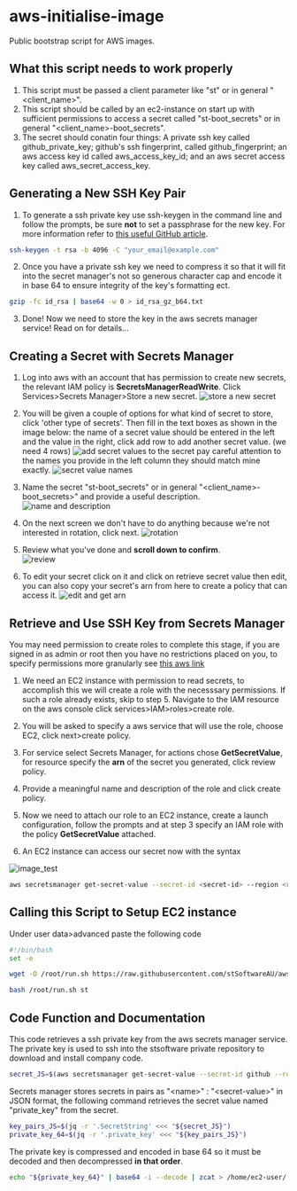 # aws-initialise-image
Public bootstrap script for AWS images. 

## What this script needs to work properly
1. This script must be passed a client parameter like "st" or in general "<client_name>". 
2. This script should be called by an ec2-instance on start up with sufficient permissions to access a secret called "st-boot_secrets" or in general "<client_name>-boot_secrets".
3. The secret should conatin four things: A private ssh key called github_private_key; github's ssh fingerprint, called github_fingerprint; an aws access key id called aws_access_key_id; and an aws secret access key called aws_secret_access_key. 

## Generating a New SSH Key Pair 
1. To generate a ssh private key use ssh-keygen in the command line and follow the prompts, be sure **not** to set a passphrase for the new key. For more information refer to [this useful GitHub article](https://help.github.com/articles/generating-a-new-ssh-key-and-adding-it-to-the-ssh-agent/).

```bash
ssh-keygen -t rsa -b 4096 -C "your_email@example.com"
```
2. Once you have a private ssh key we need to compress it so that it will fit into the secret manager's not so generous character cap and encode it in base 64 to ensure integrity of the key's formatting ect. 

```bash
gzip -fc id_rsa | base64 -w 0 > id_rsa_gz_b64.txt
```
3. Done! Now we need to store the key in the aws secrets manager service! Read on for details... 

## Creating a Secret with Secrets Manager
1. Log into aws with an account that has permission to create new secrets, the relevant IAM policy is **SecretsManagerReadWrite**. Click Services>Secrets Manager>Store a new secret. 
  ![store a new secret](https://raw.githubusercontent.com/stSoftwareAU/aws-initialise-image/master/images/new_secret_1.png)

2. You will be given a couple of options for what kind of secret to store, click 'other type of secrets'. Then fill in the text boxes as shown in the image below: the name of a secret value should be entered in the left and the value in the right, click add row to add another secret value. (we need 4 rows) 
  ![add secret values to the secret](https://raw.githubusercontent.com/stSoftwareAU/aws-initialise-image/master/images/new_secret_2.png)
pay careful attention to the names you provide in the left column they should match mine exactly. 
  ![secret value names](https://raw.githubusercontent.com/stSoftwareAU/aws-initialise-image/master/images/new_secret_3.png)

3. Name the secret "st-boot_secrets" or in general "<client_name>-boot_secrets>" and provide a useful description.
  ![name and description](https://raw.githubusercontent.com/stSoftwareAU/aws-initialise-image/master/images/new_secret_4.png)

4. On the next screen we don't have to do anything because we're not interested in rotation, click next.
  ![rotation](https://raw.githubusercontent.com/stSoftwareAU/aws-initialise-image/master/images/new_secret_5.png)

5. Review what you've done and **scroll down to confirm**.  
  ![review](https://raw.githubusercontent.com/stSoftwareAU/aws-initialise-image/master/images/new_secret_6.png)

6. To edit your secret click on it and click on retrieve secret value then edit, you can also copy your secret's arn from here to create a policy that can access it. 
  ![edit and get arn](https://raw.githubusercontent.com/stSoftwareAU/aws-initialise-image/master/images/new_secret_7.png)

## Retrieve and Use SSH Key from Secrets Manager
You may need permission to create roles to complete this stage, if you are signed in as admin or root then you have no restrictions placed on you, to specify permissions more granularly see [this aws link](https://docs.aws.amazon.com/IAM/latest/UserGuide/access_permissions-required.html)

1. We need an EC2 instance with permission to read secrets, to accomplish this we will create a role with the necesssary permissions. If such a role already exists, skip to step 5. Navigate to the IAM resource on the aws console click services>IAM>roles>create role. 

2. You will be asked to specify a aws service that will use the role, choose EC2, click next>create policy.

3. For service select Secrets Manager, for actions chose **GetSecretValue**, for resource specify the **arn** of the secret you generated, click review policy.

4. Provide a meaningful name and description of the role and click create policy. 

5. Now we need to attach our role to an EC2 instance, create a launch configuration, follow the prompts and at step 3 specify an IAM role with the policy **GetSecretValue** attached. 

6. An EC2 instance can access our secret now with the syntax

![image_test](https://raw.githubusercontent.com/stSoftwareAU/aws-initialise-image/master/images/security_manager.png)


```bash
aws secretsmanager get-secret-value --secret-id <secret-id> --region <region>
```
## Calling this Script to Setup EC2 instance

Under user data>advanced paste the following code
```bash
#!/bin/bash
set -e

wget -O /root/run.sh https://raw.githubusercontent.com/stSoftwareAU/aws-initialise-image/master/run.sh

bash /root/run.sh st
```

## Code Function and Documentation
This code retrieves a ssh private key from the aws secrets manager service. The private key is used to ssh into the stsoftware private repository to download and install company code. 

```bash
secret_JS=$(aws secretsmanager get-secret-value --secret-id github --region ap-southeast-2)
```
Secrets manager stores secrets in pairs as "\<name\>" : "\<secret-value\>" in JSON format, the following command retrieves the secret value named "private_key" from the secret.

```bash
key_pairs_JS=$(jq -r '.SecretString' <<< "${secret_JS}")
private_key_64=$(jq -r '.private_key' <<< "${key_pairs_JS}")
```

The private key is compressed and encoded in base 64 so it must be decoded and then decompressed **in that order**. 

```bash
echo "${private_key_64}" | base64 -i --decode | zcat > /home/ec2-user/.ssh/id_rsa
```
